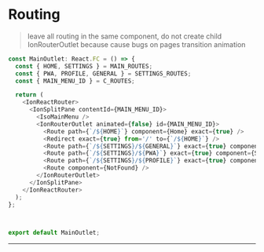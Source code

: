 # Routing

> leave all routing in the same component, do not create child IonRouterOutlet because cause bugs on  pages transition animation

```jsx
const MainOutlet: React.FC = () => {
  const { HOME, SETTINGS } = MAIN_ROUTES;
  const { PWA, PROFILE, GENERAL } = SETTINGS_ROUTES;
  const { MAIN_MENU_ID } = C_ROUTES;

  return (
    <IonReactRouter>
      <IonSplitPane contentId={MAIN_MENU_ID}>
        <IsoMainMenu />
        <IonRouterOutlet animated={false} id={MAIN_MENU_ID}>
          <Route path={`/${HOME}`} component={Home} exact={true} />
          <Redirect exact={true} from='/' to={`/${HOME}`} />
          <Route path={`/${SETTINGS}/${GENERAL}`} exact={true} component={Settings} />
          <Route path={`/${SETTINGS}/${PWA}`} exact={true} component={SettingPWA} />
          <Route path={`/${SETTINGS}/${PROFILE}`} exact={true} component={Profile} />
          <Route component={NotFound} />
        </IonRouterOutlet>
      </IonSplitPane>
    </IonReactRouter>
  );
};

  

export default MainOutlet;
```

---